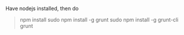 Have nodejs installed, then do

> npm install
> sudo npm install -g grunt
> sudo npm install -g grunt-cli
> grunt